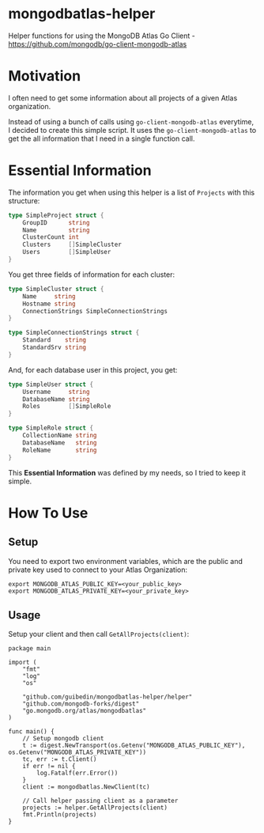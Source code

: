 # mongodbatlas-helper
Helper functions for using the MongoDB Atlas Go Client - https://github.com/mongodb/go-client-mongodb-atlas

# Motivation
I often need to get some information about all projects of a given Atlas organization.

Instead of using a bunch of calls using `go-client-mongodb-atlas` everytime, I decided to create this simple script. It uses the `go-client-mongodb-atlas` to get the all information that I need in a single function call.

# Essential Information
The information you get when using this helper is a list of `Projects` with this structure:
```go
type SimpleProject struct {
    GroupID      string
	Name         string
	ClusterCount int
	Clusters     []SimpleCluster
	Users        []SimpleUser
}
```

You get three fields of information for each cluster:
```go
type SimpleCluster struct {
	Name     string
	Hostname string
    ConnectionStrings SimpleConnectionStrings
}

type SimpleConnectionStrings struct {
	Standard    string
	StandardSrv string
}
```

And, for each database user in this project, you get:
```go
type SimpleUser struct {
	Username     string
	DatabaseName string
	Roles        []SimpleRole
}

type SimpleRole struct {
	CollectionName string
	DatabaseName   string
	RoleName       string
}
```

This **Essential Information** was defined by my needs, so I tried to keep it simple.

# How To Use

## Setup
You need to export two environment variables, which are the public and private key used to connect to your Atlas Organization:
```
export MONGODB_ATLAS_PUBLIC_KEY=<your_public_key>
export MONGODB_ATLAS_PRIVATE_KEY=<your_private_key>
```

## Usage
Setup your client and then call `GetAllProjects(client)`:
```golang
package main

import (
	"fmt"
	"log"
	"os"

	"github.com/guibedin/mongodbatlas-helper/helper"
	"github.com/mongodb-forks/digest"
	"go.mongodb.org/atlas/mongodbatlas"
)

func main() {
	// Setup mongodb client
	t := digest.NewTransport(os.Getenv("MONGODB_ATLAS_PUBLIC_KEY"), os.Getenv("MONGODB_ATLAS_PRIVATE_KEY"))
	tc, err := t.Client()
	if err != nil {
		log.Fatalf(err.Error())
	}
	client := mongodbatlas.NewClient(tc)

	// Call helper passing client as a parameter
	projects := helper.GetAllProjects(client)
	fmt.Println(projects)
}
```
